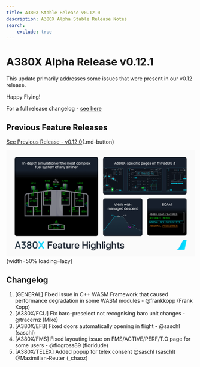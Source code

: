 ```yaml
---
title: A380X Stable Release v0.12.0
description: A380X Alpha Stable Release Notes
search:
    exclude: true
---
```


[//]: # (<link rel="stylesheet" href="../../stylesheets/toc-tables.css">)

# A380X Alpha Release v0.12.1

This update primarily addresses some issues that were present in our v0.12 release. 

Happy Flying!

For a full release changelog - [see here](#changelog)

## Previous Feature Releases

[See Previous Release - v0.12.0](v0120.md){.md-button}

![stable 0111 graphic](../assets/A380X_Feature_Highlights.png){width=50% loading=lazy}

## Changelog

1. [GENERAL] Fixed issue in C++ WASM Framework that caused performance degradation in some WASM modules - @frankkopp (Frank Kopp)
1. [A380X/FCU] Fix baro-preselect not recognising baro unit changes - @tracernz (Mike)
1. [A380X/EFB] Fixed doors automatically opening in flight - @saschl (saschl)
1. [A380X/FMS] Fixed layouting issue on FMS/ACTIVE/PERF/T.O page for some users - @flogross89 (floridude)
1. [A380X/TELEX] Added popup for telex consent @saschl (saschl) @Maximilian-Reuter (\_chaoz)